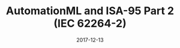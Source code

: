 ---
abstract: ''
authors:
- Bernhard Wally
date: '2017-12-13'
featured: false
links:
- name: Publik
  url: https://publik.tuwien.ac.at/showentry.php?ID=276173&lang=1
publication_types:
- '0'
publishDate: '2017-12-13'
title: AutomationML and ISA-95 Part 2 (IEC 62264-2)
url_pdf: ''
---